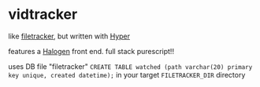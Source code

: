 # vidtracker

like [filetracker](https://github.com/justinwoo/filetracker), but written with [Hyper](https://github.com/owickstrom/hyper)

features a [Halogen](https://github.com/slamdata/purescript-halogen) front end. full stack purescript!!

uses DB file "filetracker" `CREATE TABLE watched (path varchar(20) primary key unique, created datetime);` in your target `FILETRACKER_DIR` directory
